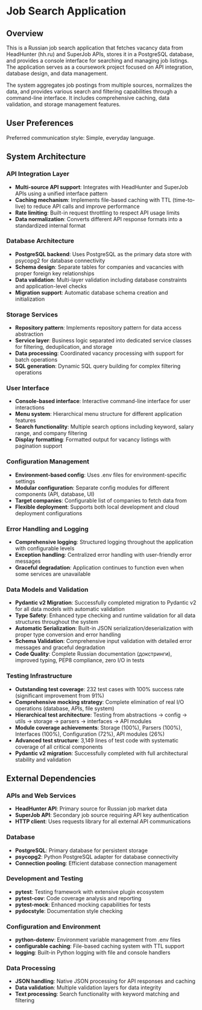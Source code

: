 # Job Search Application

## Overview

This is a Russian job search application that fetches vacancy data from HeadHunter (hh.ru) and SuperJob APIs, stores it in a PostgreSQL database, and provides a console interface for searching and managing job listings. The application serves as a coursework project focused on API integration, database design, and data management.

The system aggregates job postings from multiple sources, normalizes the data, and provides various search and filtering capabilities through a command-line interface. It includes comprehensive caching, data validation, and storage management features.

## User Preferences

Preferred communication style: Simple, everyday language.

## System Architecture

### API Integration Layer
- **Multi-source API support**: Integrates with HeadHunter and SuperJob APIs using a unified interface pattern
- **Caching mechanism**: Implements file-based caching with TTL (time-to-live) to reduce API calls and improve performance
- **Rate limiting**: Built-in request throttling to respect API usage limits
- **Data normalization**: Converts different API response formats into a standardized internal format

### Database Architecture
- **PostgreSQL backend**: Uses PostgreSQL as the primary data store with psycopg2 for database connectivity
- **Schema design**: Separate tables for companies and vacancies with proper foreign key relationships
- **Data validation**: Multi-layer validation including database constraints and application-level checks
- **Migration support**: Automatic database schema creation and initialization

### Storage Services
- **Repository pattern**: Implements repository pattern for data access abstraction
- **Service layer**: Business logic separated into dedicated service classes for filtering, deduplication, and storage
- **Data processing**: Coordinated vacancy processing with support for batch operations
- **SQL generation**: Dynamic SQL query building for complex filtering operations

### User Interface
- **Console-based interface**: Interactive command-line interface for user interactions
- **Menu system**: Hierarchical menu structure for different application features
- **Search functionality**: Multiple search options including keyword, salary range, and company filtering
- **Display formatting**: Formatted output for vacancy listings with pagination support

### Configuration Management
- **Environment-based config**: Uses .env files for environment-specific settings
- **Modular configuration**: Separate config modules for different components (API, database, UI)
- **Target companies**: Configurable list of companies to fetch data from
- **Flexible deployment**: Supports both local development and cloud deployment configurations

### Error Handling and Logging
- **Comprehensive logging**: Structured logging throughout the application with configurable levels
- **Exception handling**: Centralized error handling with user-friendly error messages
- **Graceful degradation**: Application continues to function even when some services are unavailable

### Data Models and Validation
- **Pydantic v2 Migration**: Successfully completed migration to Pydantic v2 for all data models with automatic validation
- **Type Safety**: Enhanced type checking and runtime validation for all data structures throughout the system
- **Automatic Serialization**: Built-in JSON serialization/deserialization with proper type conversion and error handling
- **Schema Validation**: Comprehensive input validation with detailed error messages and graceful degradation
- **Code Quality**: Complete Russian documentation (докстринги), improved typing, PEP8 compliance, zero I/O in tests

### Testing Infrastructure
- **Outstanding test coverage**: 232 test cases with 100% success rate (significant improvement from 91%)
- **Comprehensive mocking strategy**: Complete elimination of real I/O operations (database, APIs, file system)
- **Hierarchical test architecture**: Testing from abstractions → config → utils → storage → parsers → interfaces → API modules
- **Module coverage achievements**: Storage (100%), Parsers (100%), Interfaces (100%), Configuration (72%), API modules (26%)
- **Advanced test structure**: 3,149 lines of test code with systematic coverage of all critical components
- **Pydantic v2 migration**: Successfully completed with full architectural stability and validation

## External Dependencies

### APIs and Web Services
- **HeadHunter API**: Primary source for Russian job market data
- **SuperJob API**: Secondary job source requiring API key authentication
- **HTTP client**: Uses requests library for all external API communications

### Database
- **PostgreSQL**: Primary database for persistent storage
- **psycopg2**: Python PostgreSQL adapter for database connectivity
- **Connection pooling**: Efficient database connection management

### Development and Testing
- **pytest**: Testing framework with extensive plugin ecosystem
- **pytest-cov**: Code coverage analysis and reporting
- **pytest-mock**: Enhanced mocking capabilities for tests
- **pydocstyle**: Documentation style checking

### Configuration and Environment
- **python-dotenv**: Environment variable management from .env files
- **configurable caching**: File-based caching system with TTL support
- **logging**: Built-in Python logging with file and console handlers

### Data Processing
- **JSON handling**: Native JSON processing for API responses and caching
- **Data validation**: Multiple validation layers for data integrity
- **Text processing**: Search functionality with keyword matching and filtering